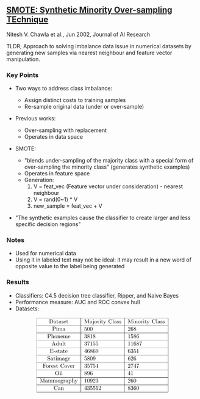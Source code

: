 ## [SMOTE: Synthetic Minority Over-sampling TEchnique](https://arxiv.org/abs/1106.1813)
Nitesh V. Chawla et al., Jun 2002, Journal of AI Research

TLDR; Approach to solving imbalance data issue in numerical datasets by generating new samples via nearest neighbour and feature vector manipulation. 

### Key Points
* Two ways to address class imbalance:
  * Assign distinct costs to training samples
  * Re-sample original data (under or over-sample)

* Previous works:
  * Over-sampling with replacement
  * Operates in data space

* SMOTE:
  * "blends under-sampling of the majority class with a special form of over-sampling the minority class" (generates synthetic examples)
  * Operates in feature space
  * Generation:
    1. V = feat_vec (Feature vector under consideration) - nearest neighbour
    2. V = rand(0~1) * V
    3. new_sample = feat_vec + V

* "The synthetic examples cause the classifier to create larger and less specific decision regions" 

### Notes
* Used for numerical data
* Using it in labeled text may not be ideal: it may result in a new word of opposite value to the label being generated   

### Results
* Classifiers: C4.5 decision tree classifier, Ripper, and Naive Bayes
* Performance measure: AUC and ROC convex hull
* Datasets:
 <p align="center">
 <img src="./imgs/smote_datasets.png" width="350" alt="SMOTE datasets">
 </p>
